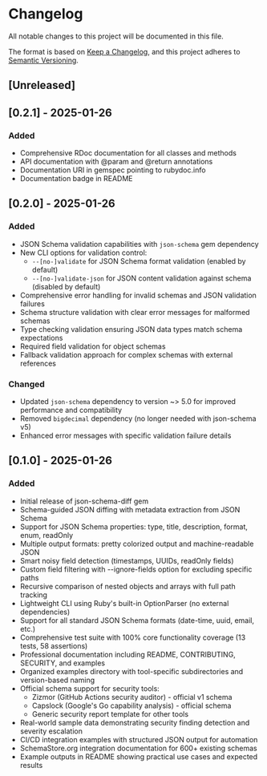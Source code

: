 # Changelog

All notable changes to this project will be documented in this file.

The format is based on [Keep a Changelog](https://keepachangelog.com/en/1.0.0/),
and this project adheres to [Semantic Versioning](https://semver.org/spec/v2.0.0.html).

## [Unreleased]

## [0.2.1] - 2025-01-26

### Added

- Comprehensive RDoc documentation for all classes and methods
- API documentation with @param and @return annotations
- Documentation URI in gemspec pointing to rubydoc.info
- Documentation badge in README

## [0.2.0] - 2025-01-26

### Added

- JSON Schema validation capabilities with `json-schema` gem dependency
- New CLI options for validation control:
  - `--[no-]validate` for JSON Schema format validation (enabled by default)
  - `--[no-]validate-json` for JSON content validation against schema (disabled by default)
- Comprehensive error handling for invalid schemas and JSON validation failures
- Schema structure validation with clear error messages for malformed schemas
- Type checking validation ensuring JSON data types match schema expectations
- Required field validation for object schemas
- Fallback validation approach for complex schemas with external references

### Changed

- Updated `json-schema` dependency to version ~> 5.0 for improved performance and compatibility
- Removed `bigdecimal` dependency (no longer needed with json-schema v5)
- Enhanced error messages with specific validation failure details

## [0.1.0] - 2025-01-26

### Added

- Initial release of json-schema-diff gem
- Schema-guided JSON diffing with metadata extraction from JSON Schema
- Support for JSON Schema properties: type, title, description, format, enum, readOnly
- Multiple output formats: pretty colorized output and machine-readable JSON
- Smart noisy field detection (timestamps, UUIDs, readOnly fields)
- Custom field filtering with --ignore-fields option for excluding specific paths
- Recursive comparison of nested objects and arrays with full path tracking
- Lightweight CLI using Ruby's built-in OptionParser (no external dependencies)
- Support for all standard JSON Schema formats (date-time, uuid, email, etc.)
- Comprehensive test suite with 100% core functionality coverage (13 tests, 58 assertions)
- Professional documentation including README, CONTRIBUTING, SECURITY, and examples
- Organized examples directory with tool-specific subdirectories and version-based naming
- Official schema support for security tools:
  - Zizmor (GitHub Actions security auditor) - official v1 schema
  - Capslock (Google's Go capability analysis) - official schema
  - Generic security report template for other tools
- Real-world sample data demonstrating security finding detection and severity escalation
- CI/CD integration examples with structured JSON output for automation
- SchemaStore.org integration documentation for 600+ existing schemas
- Example outputs in README showing practical use cases and expected results
